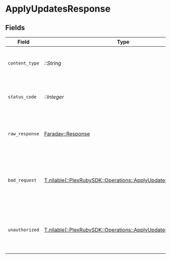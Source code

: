 # ApplyUpdatesResponse


## Fields

| Field                                                                                                                 | Type                                                                                                                  | Required                                                                                                              | Description                                                                                                           |
| --------------------------------------------------------------------------------------------------------------------- | --------------------------------------------------------------------------------------------------------------------- | --------------------------------------------------------------------------------------------------------------------- | --------------------------------------------------------------------------------------------------------------------- |
| `content_type`                                                                                                        | *::String*                                                                                                            | :heavy_check_mark:                                                                                                    | HTTP response content type for this operation                                                                         |
| `status_code`                                                                                                         | *::Integer*                                                                                                           | :heavy_check_mark:                                                                                                    | HTTP response status code for this operation                                                                          |
| `raw_response`                                                                                                        | [Faraday::Response](https://www.rubydoc.info/gems/faraday/Faraday/Response)                                           | :heavy_check_mark:                                                                                                    | Raw HTTP response; suitable for custom response parsing                                                               |
| `bad_request`                                                                                                         | [T.nilable(::PlexRubySDK::Operations::ApplyUpdatesBadRequest)](../../models/operations/applyupdatesbadrequest.md)     | :heavy_minus_sign:                                                                                                    | Bad Request - A parameter was not specified, or was specified incorrectly.                                            |
| `unauthorized`                                                                                                        | [T.nilable(::PlexRubySDK::Operations::ApplyUpdatesUnauthorized)](../../models/operations/applyupdatesunauthorized.md) | :heavy_minus_sign:                                                                                                    | Unauthorized - Returned if the X-Plex-Token is missing from the header or query.                                      |